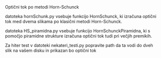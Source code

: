 Optični tok po metodi Horn-Schunck

datoteka hornSchunk.py vsebuje funkcijo HornSchunck, ki izračuna optični tok med dvema slikama po klasični metodi Horn-Schunck.

datoteka HS_piramidna.py vsebuje funkcijo HornSchunckPiramidna, ki s pomočjo piramidne strukture izračuna optični tok tudi pri večjih premikih.

Za hiter test v datoteki nekateri_testi.py popravite path da ta vodi do dveh slik na vašem disku in prikazan bo optični tok